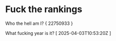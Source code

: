 # Fuck the rankings

Who the hell am I?
{ 22750933 }

What fucking year is it?
[ 2025-04-03T10:53:20Z ]

